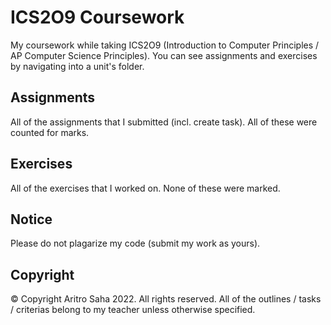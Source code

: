 # ICS2O9 Coursework
My coursework while taking ICS2O9 (Introduction to Computer Principles / AP Computer Science Principles). You can see assignments and exercises by navigating into a unit's folder.

## Assignments
All of the assignments that I submitted (incl. create task). All of these were counted for marks.

## Exercises
All of the exercises that I worked on. None of these were marked.

## Notice
Please do not plagarize my code (submit my work as yours). 

## Copyright
© Copyright Aritro Saha 2022. All rights reserved. All of the outlines / tasks / criterias belong to my teacher unless otherwise specified.

